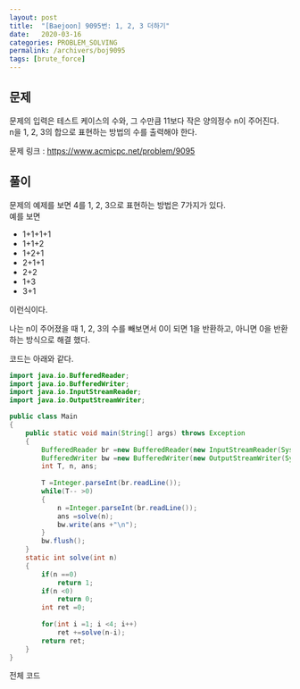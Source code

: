 ```yaml
---
layout: post
title:  "[Baejoon] 9095번: 1, 2, 3 더하기"
date:   2020-03-16
categories: PROBLEM_SOLVING
permalink: /archivers/boj9095
tags: [brute_force]
---
```


## 문제

문제의 입력은 테스트 케이스의 수와, 그 수만큼 11보다 작은 양의정수 n이 주어진다.   
n을 1, 2, 3의 합으로 표현하는 방법의 수를 출력해야 한다.

문제 링크 : <https://www.acmicpc.net/problem/9095>   

## 풀이
문제의 예제를 보면 4를 1, 2, 3으로 표현하는 방법은 7가지가 있다.   
예를 보면

- 1+1+1+1
- 1+1+2
- 1+2+1
- 2+1+1
- 2+2
- 1+3
- 3+1

이런식이다.

나는 n이 주어졌을 때 1, 2, 3의 수를 빼보면서 0이 되면 1을 반환하고, 아니면 0을 반환하는 방식으로
해결 했다.

코드는 아래와 같다.

~~~java
import java.io.BufferedReader;
import java.io.BufferedWriter;
import java.io.InputStreamReader;
import java.io.OutputStreamWriter;

public class Main
{
	public static void main(String[] args) throws Exception
	{
		BufferedReader br =new BufferedReader(new InputStreamReader(System.in));
		BufferedWriter bw =new BufferedWriter(new OutputStreamWriter(System.out));
		int T, n, ans;
		
		T =Integer.parseInt(br.readLine());
		while(T-- >0)
		{
			n =Integer.parseInt(br.readLine());
			ans =solve(n);
			bw.write(ans +"\n");
		}
		bw.flush();
	}
	static int solve(int n)
	{
		if(n ==0)
			return 1;
		if(n <0)
			return 0;
		int ret =0;
		
		for(int i =1; i <4; i++)
			ret +=solve(n-i);
		return ret;
	}
}
~~~

전체 코드

